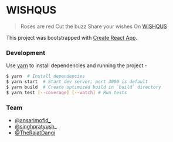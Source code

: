 # WISHQUS

> Roses are red
> Cut the buzz
> Share your wishes
> On [WISHQUS](https://wishqus.com/)

This project was bootstrapped with [Create React App](https://github.com/facebookincubator/create-react-app).


### Development

Use [yarn](https://yarnpkg.com/lang/en/) to install dependencies and running the project -
```sh
$ yarn  # Install dependencies
$ yarn start  # Start dev server; port 3000 is default
$ yarn build  # Create optimized build in `build` directory
$ yarn test [--coverage] [--watch] # Run tests
```

### Team

- [@ansarimofid_](https://twitter.com/ansarimofid_)
- [@singhpratyush_](https://github.com/singhpratyush_)
- [@TheRajatDangi](https://twitter.com/TheRajatDangi)
